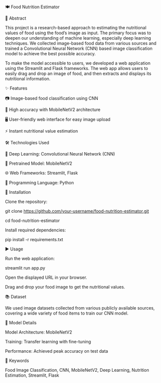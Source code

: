 🍽️ Food Nutrition Estimator

📄 Abstract

This project is a research-based approach to estimating the nutritional values of food using the food’s image as input. The primary focus was to deepen our understanding of machine learning, especially deep learning techniques. We collected image-based food data from various sources and trained a Convolutional Neural Network (CNN) based image classification model to achieve the best possible accuracy.

To make the model accessible to users, we developed a web application using the Streamlit and Flask frameworks. The web app allows users to easily drag and drop an image of food, and then extracts and displays its nutritional information.

✨ Features

📷 Image-based food classification using CNN

🎯 High accuracy with MobileNetV2 architecture

🖥️ User-friendly web interface for easy image upload

⚡ Instant nutritional value estimation

🛠️ Technologies Used

🤖 Deep Learning: Convolutional Neural Network (CNN)

📱 Pretrained Model: MobileNetV2

🌐 Web Frameworks: Streamlit, Flask

🐍 Programming Language: Python

🚀 Installation

Clone the repository:

git clone https://github.com/your-username/food-nutrition-estimator.git

cd food-nutrition-estimator

Install required dependencies:

pip install -r requirements.txt

▶️ Usage

Run the web application:

streamlit run app.py

Open the displayed URL in your browser.

Drag and drop your food image to get the nutritional values.

📚 Dataset

We used image datasets collected from various publicly available sources, covering a wide variety of food items to train our CNN model.

🧠 Model Details

Model Architecture: MobileNetV2

Training: Transfer learning with fine-tuning

Performance: Achieved peak accuracy on test data

🔑 Keywords

Food Image Classification, CNN, MobileNetV2, Deep Learning, Nutrition Estimation, Streamlit, Flask
